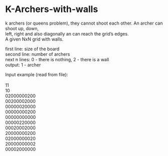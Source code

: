 # K-Archers-with-walls

k archers (or queens problem), they cannot shoot each other. An archer can shoot up, down,\
left, right and also diagonally an can reach the grid’s edges.\
A given NxN grid with walls.

first line: size of the board \
second line: number of archers \
next n lines: 0 - there is nothing, 2 - there is a wall\
output: 1 - archer

Input example (read from file):\
\
11\
10\
02000000200\
00200002000\
00000020000\
00000000200\
00000000000\
00000220000\
00020002000\
20000000200\
02000000020\
20000000002\
00002000000
